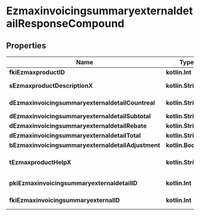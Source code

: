 
# EzmaxinvoicingsummaryexternaldetailResponseCompound

## Properties
Name | Type | Description | Notes
------------ | ------------- | ------------- | -------------
**fkiEzmaxproductID** | **kotlin.Int** | The unique ID of the Ezmaxproduct | 
**sEzmaxproductDescriptionX** | **kotlin.String** | The description of the Ezmaxproduct in the language of the requester | 
**dEzmaxinvoicingsummaryexternaldetailCountreal** | **kotlin.String** | The count item invoiced for the product | 
**dEzmaxinvoicingsummaryexternaldetailSubtotal** | **kotlin.String** | The subtotal invoiced for the product | 
**dEzmaxinvoicingsummaryexternaldetailRebate** | **kotlin.String** | The rebate for the product | 
**dEzmaxinvoicingsummaryexternaldetailTotal** | **kotlin.String** | The total invoiced for the product | 
**bEzmaxinvoicingsummaryexternaldetailAdjustment** | **kotlin.Boolean** | Whether it&#39;s an adjustment | 
**tEzmaxproductHelpX** | **kotlin.String** | The help message of the Ezmaxproduct in the language of the requester | 
**pkiEzmaxinvoicingsummaryexternaldetailID** | **kotlin.Int** | The unique ID of the Ezmaxinvoicingsummaryexternaldetail |  [optional]
**fkiEzmaxinvoicingsummaryexternalID** | **kotlin.Int** | The unique ID of the Ezmaxinvoicingsummaryexternal |  [optional]



